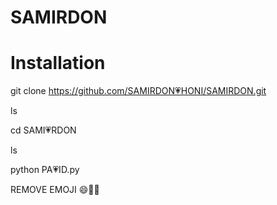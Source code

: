 # SAMIRDON
# Installation
git clone https://github.com/SAMIRDON💗HONI/SAMIRDON.git


ls

cd SAMI💗RDON


ls

python PA💗ID.py
 

REMOVE EMOJI 😄💩👻
